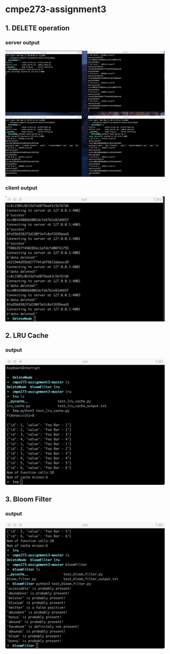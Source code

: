 # cmpe273-assignment3

## 1. DELETE operation

### server output

![image](DeleteNode/server.jpg)

### client output

![image](DeleteNode/client.jpg)

## 2. LRU Cache

### output

![image](lru/output.jpg)

## 3. Bloom Filter

### output
![image](BloomFilter/output.jpg)



